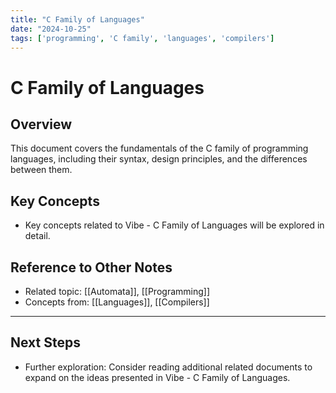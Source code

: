 ```yaml
---
title: "C Family of Languages"
date: "2024-10-25"
tags: ['programming', 'C family', 'languages', 'compilers']
---
```


# C Family of Languages

## Overview

This document covers the fundamentals of the C family of programming languages, including their syntax, design principles, and the differences between them.

## Key Concepts

- Key concepts related to Vibe - C Family of Languages will be explored in detail.
  
## Reference to Other Notes

- Related topic: [[Automata]], [[Programming]]
- Concepts from: [[Languages]], [[Compilers]]
---

## Next Steps

- Further exploration: Consider reading additional related documents to expand on the ideas presented in Vibe - C Family of Languages.
